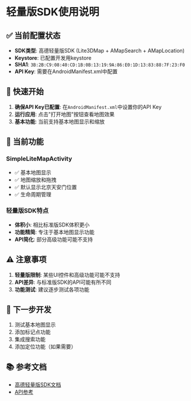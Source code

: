 # 轻量版SDK使用说明

## ✅ 当前配置状态
- **SDK类型**: 高德轻量版SDK (Lite3DMap + AMapSearch + AMapLocation)
- **Keystore**: 已配置开发用keystore
- **SHA1**: `3B:2B:C9:08:40:CD:1B:0B:13:19:9A:86:E0:1D:13:83:88:7F:23:F0`
- **API Key**: 需要在AndroidManifest.xml中配置

## 🚀 快速开始
1. **确保API Key已配置**: 在`AndroidManifest.xml`中设置你的API Key
2. **运行应用**: 点击"打开地图"按钮查看地图效果
3. **基本功能**: 当前支持基本地图显示和缩放

## 📱 当前功能
### SimpleLiteMapActivity
- ✅ 基本地图显示
- ✅ 地图缩放和拖拽
- ✅ 默认显示北京天安门位置
- ✅ 生命周期管理

### 轻量版SDK特点
- **体积小**: 相比标准版SDK体积更小
- **功能精简**: 专注于基本地图显示功能
- **API简化**: 部分高级功能可能不支持

## ⚠️ 注意事项
1. **轻量版限制**: 某些UI控件和高级功能可能不支持
2. **API差异**: 与标准版SDK的API可能有所不同
3. **功能测试**: 建议逐步测试各项功能

## 🔧 下一步开发
1. 测试基本地图显示
2. 添加标记点功能
3. 集成搜索功能
4. 添加定位功能（如果需要）

## 📚 参考文档
- [高德轻量版SDK文档](https://lbs.amap.com/api/lightweight-android-sdk/gettingstarted)
- [API参考](https://lbs.amap.com/api/lightweight-android-sdk/reference)